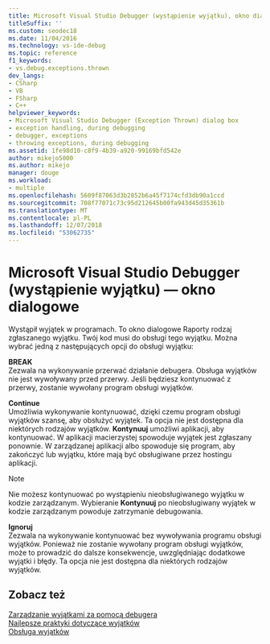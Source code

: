 ```yaml
---
title: Microsoft Visual Studio Debugger (wystąpienie wyjątku), okno dialogowe | Dokumentacja firmy Microsoft
titleSuffix: ''
ms.custom: seodec18
ms.date: 11/04/2016
ms.technology: vs-ide-debug
ms.topic: reference
f1_keywords:
- vs.debug.exceptions.thrown
dev_langs:
- CSharp
- VB
- FSharp
- C++
helpviewer_keywords:
- Microsoft Visual Studio Debugger (Exception Thrown) dialog box
- exception handling, during debugging
- debugger, exceptions
- throwing exceptions, during debugging
ms.assetid: 1fe98d10-c8f9-4b39-a920-99169bfd542e
author: mikejo5000
ms.author: mikejo
manager: douge
ms.workload:
- multiple
ms.openlocfilehash: 5609f87063d3b2852b6a45f7174cfd3db90a1ccd
ms.sourcegitcommit: 708f77071c73c95d212645b00fa943d45d35361b
ms.translationtype: MT
ms.contentlocale: pl-PL
ms.lasthandoff: 12/07/2018
ms.locfileid: "53062735"
---
```

# <a name="microsoft-visual-studio-debugger-exception-thrown-dialog-box"></a>Microsoft Visual Studio Debugger (wystąpienie wyjątku) ― okno dialogowe
Wystąpił wyjątek w programach. To okno dialogowe Raporty rodzaj zgłaszanego wyjątku. Twój kod musi do obsługi tego wyjątku. Można wybrać jedną z następujących opcji do obsługi wyjątku:  
  
 **BREAK**  
 Zezwala na wykonywanie przerwać działanie debugera. Obsługa wyjątków nie jest wywoływany przed przerwy. Jeśli będziesz kontynuować z przerwy, zostanie wywołany program obsługi wyjątków.  
  
 **Continue**  
 Umożliwia wykonywanie kontynuować, dzięki czemu program obsługi wyjątków szansę, aby obsłużyć wyjątek. Ta opcja nie jest dostępna dla niektórych rodzajów wyjątków. **Kontynuuj** umożliwi aplikacji, aby kontynuować. W aplikacji macierzystej spowoduje wyjątek jest zgłaszany ponownie. W zarządzanej aplikacji albo spowoduje się program, aby zakończyć lub wyjątku, które mają być obsługiwane przez hostingu aplikacji.  
  
> [!NOTE]
>  Nie możesz kontynuować po wystąpieniu nieobsługiwanego wyjątku w kodzie zarządzanym. Wybieranie **Kontynuuj** po nieobsługiwany wyjątek w kodzie zarządzanym powoduje zatrzymanie debugowania.  
  
 **Ignoruj**  
 Zezwala na wykonywanie kontynuować bez wywoływania programu obsługi wyjątków. Ponieważ nie zostanie wywołany program obsługi wyjątków, może to prowadzić do dalsze konsekwencje, uwzględniając dodatkowe wyjątki i błędy. Ta opcja nie jest dostępna dla niektórych rodzajów wyjątków.  
  
## <a name="see-also"></a>Zobacz też  
 [Zarządzanie wyjątkami za pomocą debugera](../debugger/managing-exceptions-with-the-debugger.md)   
 [Najlepsze praktyki dotyczące wyjątków](/dotnet/standard/exceptions/best-practices-for-exceptions)   
 [Obsługa wyjątków](/cpp/windows/exception-handling-cpp-component-extensions)